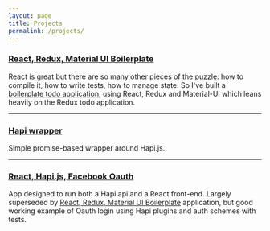 ```yaml
---
layout: page
title: Projects
permalink: /projects/
---
```


### [React, Redux, Material UI Boilerplate](https://github.com/matthewglover/react-redux-material-ui)
React is great but there are so many other pieces of the puzzle: how to compile it, how to write tests, how to manage state. So I've built a [boilerplate todo application](https://github.com/matthewglover/react-redux-material-ui), using React, Redux and Material-UI which leans heavily on the Redux todo application.

***

### [Hapi wrapper](https://github.com/matthewglover/hapi-wrapper)
Simple promise-based wrapper around Hapi.js.

***

### [React, Hapi.js, Facebook Oauth](https://github.com/matthewglover/hapi-react-base)
App designed to run both a Hapi api and a React front-end. Largely superseded by [React, Redux, Material UI Boilerplate](https://github.com/matthewglover/react-redux-material-ui) application, but good working example of Oauth login using Hapi plugins and auth schemes with tests.
